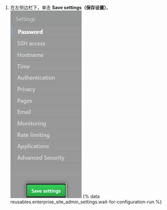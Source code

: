 1. 在左侧边栏下，单击 **Save settings（保存设置）**。 ![{% data variables.enterprise.management_console %} 中的 Save settings 按钮](/assets/images/enterprise/management-console/save-settings.png)
{% data reusables.enterprise_site_admin_settings.wait-for-configuration-run %}
